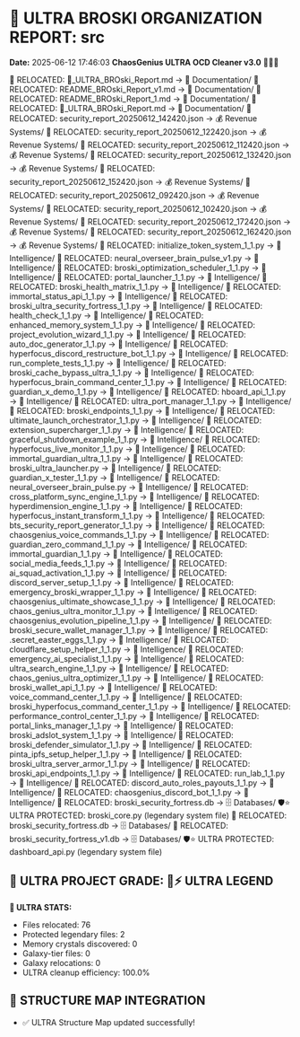# 🌌 ULTRA BROSKI ORGANIZATION REPORT: src
**Date:** 2025-06-12 17:46:03
**ChaosGenius ULTRA OCD Cleaner v3.0** 🧠💜🌌

📁 RELOCATED: 🌌_ULTRA_BROski_Report.md → 📝 Documentation/
📁 RELOCATED: README_BROski_Report_v1.md → 📝 Documentation/
📁 RELOCATED: README_BROski_Report_1.md → 📝 Documentation/
📁 RELOCATED: 🌌_ULTRA_BROski_Report.md → 📝 Documentation/
📁 RELOCATED: security_report_20250612_142420.json → 💰 Revenue Systems/
📁 RELOCATED: security_report_20250612_122420.json → 💰 Revenue Systems/
📁 RELOCATED: security_report_20250612_112420.json → 💰 Revenue Systems/
📁 RELOCATED: security_report_20250612_132420.json → 💰 Revenue Systems/
📁 RELOCATED: security_report_20250612_152420.json → 💰 Revenue Systems/
📁 RELOCATED: security_report_20250612_092420.json → 💰 Revenue Systems/
📁 RELOCATED: security_report_20250612_102420.json → 💰 Revenue Systems/
📁 RELOCATED: security_report_20250612_172420.json → 💰 Revenue Systems/
📁 RELOCATED: security_report_20250612_162420.json → 💰 Revenue Systems/
📁 RELOCATED: initialize_token_system_1_1.py → 🧠 Intelligence/
📁 RELOCATED: neural_overseer_brain_pulse_v1.py → 🧠 Intelligence/
📁 RELOCATED: broski_optimization_scheduler_1_1.py → 🧠 Intelligence/
📁 RELOCATED: portal_launcher_1_1.py → 🧠 Intelligence/
📁 RELOCATED: broski_health_matrix_1_1.py → 🧠 Intelligence/
📁 RELOCATED: immortal_status_api_1_1.py → 🧠 Intelligence/
📁 RELOCATED: broski_ultra_security_fortress_1_1.py → 🧠 Intelligence/
📁 RELOCATED: health_check_1_1.py → 🧠 Intelligence/
📁 RELOCATED: enhanced_memory_system_1_1.py → 🧠 Intelligence/
📁 RELOCATED: project_evolution_wizard_1_1.py → 🧠 Intelligence/
📁 RELOCATED: auto_doc_generator_1_1.py → 🧠 Intelligence/
📁 RELOCATED: hyperfocus_discord_restructure_bot_1_1.py → 🧠 Intelligence/
📁 RELOCATED: run_complete_tests_1_1.py → 🧠 Intelligence/
📁 RELOCATED: broski_cache_bypass_ultra_1_1.py → 🧠 Intelligence/
📁 RELOCATED: hyperfocus_brain_command_center_1_1.py → 🧠 Intelligence/
📁 RELOCATED: guardian_x_demo_1_1.py → 🧠 Intelligence/
📁 RELOCATED: hboard_api_1_1.py → 🧠 Intelligence/
📁 RELOCATED: ultra_port_manager_1_1.py → 🧠 Intelligence/
📁 RELOCATED: broski_endpoints_1_1.py → 🧠 Intelligence/
📁 RELOCATED: ultimate_launch_orchestrator_1_1.py → 🧠 Intelligence/
📁 RELOCATED: extension_supercharger_1_1.py → 🧠 Intelligence/
📁 RELOCATED: graceful_shutdown_example_1_1.py → 🧠 Intelligence/
📁 RELOCATED: hyperfocus_live_monitor_1_1.py → 🧠 Intelligence/
📁 RELOCATED: immortal_guardian_ultra_1_1.py → 🧠 Intelligence/
📁 RELOCATED: broski_ultra_launcher.py → 🧠 Intelligence/
📁 RELOCATED: guardian_x_tester_1_1.py → 🧠 Intelligence/
📁 RELOCATED: neural_overseer_brain_pulse.py → 🧠 Intelligence/
📁 RELOCATED: cross_platform_sync_engine_1_1.py → 🧠 Intelligence/
📁 RELOCATED: hyperdimension_engine_1_1.py → 🧠 Intelligence/
📁 RELOCATED: hyperfocus_instant_transform_1_1.py → 🧠 Intelligence/
📁 RELOCATED: bts_security_report_generator_1_1.py → 🧠 Intelligence/
📁 RELOCATED: chaosgenius_voice_commands_1_1.py → 🧠 Intelligence/
📁 RELOCATED: guardian_zero_command_1_1.py → 🧠 Intelligence/
📁 RELOCATED: immortal_guardian_1_1.py → 🧠 Intelligence/
📁 RELOCATED: social_media_feeds_1_1.py → 🧠 Intelligence/
📁 RELOCATED: ai_squad_activation_1_1.py → 🧠 Intelligence/
📁 RELOCATED: discord_server_setup_1_1.py → 🧠 Intelligence/
📁 RELOCATED: emergency_broski_wrapper_1_1.py → 🧠 Intelligence/
📁 RELOCATED: chaosgenius_ultimate_showcase_1_1.py → 🧠 Intelligence/
📁 RELOCATED: chaos_genius_ultra_monitor_1_1.py → 🧠 Intelligence/
📁 RELOCATED: chaosgenius_evolution_pipeline_1_1.py → 🧠 Intelligence/
📁 RELOCATED: broski_secure_wallet_manager_1_1.py → 🧠 Intelligence/
📁 RELOCATED: .secret_easter_eggs_1_1.py → 🧠 Intelligence/
📁 RELOCATED: cloudflare_setup_helper_1_1.py → 🧠 Intelligence/
📁 RELOCATED: emergency_ai_specialist_1_1.py → 🧠 Intelligence/
📁 RELOCATED: ultra_search_engine_1_1.py → 🧠 Intelligence/
📁 RELOCATED: chaos_genius_ultra_optimizer_1_1.py → 🧠 Intelligence/
📁 RELOCATED: broski_wallet_api_1_1.py → 🧠 Intelligence/
📁 RELOCATED: voice_command_center_1_1.py → 🧠 Intelligence/
📁 RELOCATED: broski_hyperfocus_command_center_1_1.py → 🧠 Intelligence/
📁 RELOCATED: performance_control_center_1_1.py → 🧠 Intelligence/
📁 RELOCATED: portal_links_manager_1_1.py → 🧠 Intelligence/
📁 RELOCATED: broski_adslot_system_1_1.py → 🧠 Intelligence/
📁 RELOCATED: broski_defender_simulator_1_1.py → 🧠 Intelligence/
📁 RELOCATED: pinta_ipfs_setup_helper_1_1.py → 🧠 Intelligence/
📁 RELOCATED: broski_ultra_server_armor_1_1.py → 🧠 Intelligence/
📁 RELOCATED: broski_api_endpoints_1_1.py → 🧠 Intelligence/
📁 RELOCATED: run_lab_1_1.py → 🧠 Intelligence/
📁 RELOCATED: discord_auto_roles_payouts_1_1.py → 🧠 Intelligence/
📁 RELOCATED: chaosgenius_discord_bot_1_1.py → 🧠 Intelligence/
📁 RELOCATED: broski_security_fortress.db → 🗄️ Databases/
🛡️⭐ ULTRA PROTECTED: broski_core.py (legendary system file)
📁 RELOCATED: broski_security_fortress.db → 🗄️ Databases/
📁 RELOCATED: broski_security_fortress_v1.db → 🗄️ Databases/
🛡️⭐ ULTRA PROTECTED: dashboard_api.py (legendary system file)

## 🌌 ULTRA PROJECT GRADE: 💯⚡ ULTRA LEGEND
**🧠 ULTRA STATS:**
- Files relocated: 76
- Protected legendary files: 2
- Memory crystals discovered: 0
- Galaxy-tier files: 0
- Galaxy relocations: 0
- ULTRA cleanup efficiency: 100.0%

## 🔄 STRUCTURE MAP INTEGRATION
- ✅ ULTRA Structure Map updated successfully!